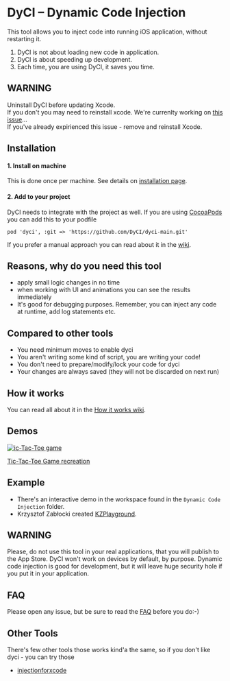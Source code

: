 # DyCI – Dynamic Code Injection
This tool allows you to inject code into running iOS application, without restarting it.

1. DyCI is not about loading new code in application.
2. DyCI is about speeding up development.
3. Each time, you are using DyCI, it saves you time.

## WARNING 
Uninstall DyCI before updating Xcode.  
If you don't you may need to reinstall xcode.
We're currenlty working on [this issue](https://github.com/DyCI/dyci-main/issues/8)...   
If you've already expirienced this issue - remove and reinstall Xcode.

## Installation

#### 1. Install on machine
This is done once per machine. See details on [installation page](https://github.com/DyCI/dyci-main/wiki/Installation).

#### 2. Add to your project
DyCI needs to integrate with the project as well. If you are using [CocoaPods](https://github.com/CocoaPods/CocoaPods) you can add this to your podfile

```
pod 'dyci', :git => 'https://github.com/DyCI/dyci-main.git'
```

If you prefer a manual approach you can read about it in the [wiki](https://github.com/DyCI/dyci-main/wiki/Using-dyci).

## Reasons, why do you need this tool 
* apply small logic changes in no time
* when working with UI and animations you can see the results immediately
* It's good for debugging purposes. Remember, you can inject any code at runtime, add log statements etc.

## Compared to other tools
* You need minimum moves to enable dyci
* You aren't writing some kind of script, you are writing your code!
* You don't need to prepare/modify/lock your code for dyci 
* Your changes are always saved (they will not be discarded on next run)

## How it works
You can read all about it in the [How it works wiki](https://github.com/DyCI/dyci-main/wiki/How-it-Works).

## Demos

[![ic-Tac-Toe game](http://img.youtube.com/vi/8nyEpAqUug4/maxresdefault.jpg)](https://www.youtube.com/watch?v=8nyEpAqUug4) 

[Tic-Tac-Toe Game recreation](https://www.youtube.com/watch?v=8nyEpAqUug4)

## Example

- There's an interactive demo in the workspace found in the `Dynamic Code Injection` folder.
- Krzysztof Zabłocki created [KZPlayground](https://github.com/krzysztofzablocki/KZPlayground).

## WARNING
Please, do not use this tool in your real applications, that you will publish to the App Store. DyCI won't work on devices by default, by purpose. Dynamic code injection is good for development, but it will leave huge security hole if you put it in your application. 

## FAQ
Please open any issue, but be sure to read the [FAQ](https://github.com/DyCI/dyci-main/wiki/FAQ) before you do:-) 

## Other Tools
There's few other tools those works kind'a the same, so if you don't like dyci - you can try those  

- [injectionforxcode](https://github.com/johnno1962/injectionforxcode)


